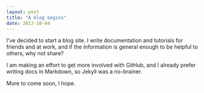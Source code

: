 ```yaml
---
layout: post
title: "A blog begins"
date: 2017-10-04
---
```


I've decided to start a blog site. I write documentation and tutorials for friends and at work, and if the information is general enough to be helpful to others, why not share?

<!--excerpt--> 

I am making an effort to get more involved with GitHub, and I already prefer writing docs in Markdown, so Jekyll was a no-brainer.

More to come soon, I hope.
